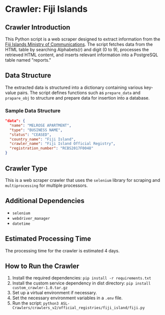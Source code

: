 # Crawler: Fiji Islands

## Crawler Introduction
This Python script is a web scraper designed to extract information from the [Fiji Islands Ministry of Communications](https://roc.digital.gov.fj/BuyInformation/Search). The script fetches data from the HTML table by searching Alphabets(r) and digit (0 to 9), processes the retrieved HTML content, and inserts relevant information into a PostgreSQL table named "reports."

## Data Structure
The extracted data is structured into a dictionary containing various key-value pairs. The script defines functions such as `prepare_data` and `prapare_obj` to structure and prepare data for insertion into a database.

### Sample Data Structure
```json
"data": {
  "name": "MELROSE APARTMENT",
  "type": "BUSINESS NAME",
  "status": "CEASED",
  "country_name": "Fiji Island",
  "crawler_name": "Fiji Island Official Registry",
  "registration_number": "RCBS2017F0048"
}
```

## Crawler Type
This is a web scraper crawler that uses the `selenium` library for scraping and `multiprocessing` for multiple processors.

## Additional Dependencies
- `selenium`
- `webdriver_manager`
- `datetime`

## Estimated Processing Time
The processing time for the crawler is estimated 4 days.

## How to Run the Crawler
1. Install the required dependencies: `pip install -r requirements.txt`
2. Install the custom service dependency in dist directory: `pip install custom_crawler-1.0.tar.gz` 
3. Set up a virtual environment if necessary.
4. Set the necessary environment variables in a `.env` file.
5. Run the script: `python3 ASL-Crawlers/crawlers_v2/official_registries/fiji_island/fiji.py`